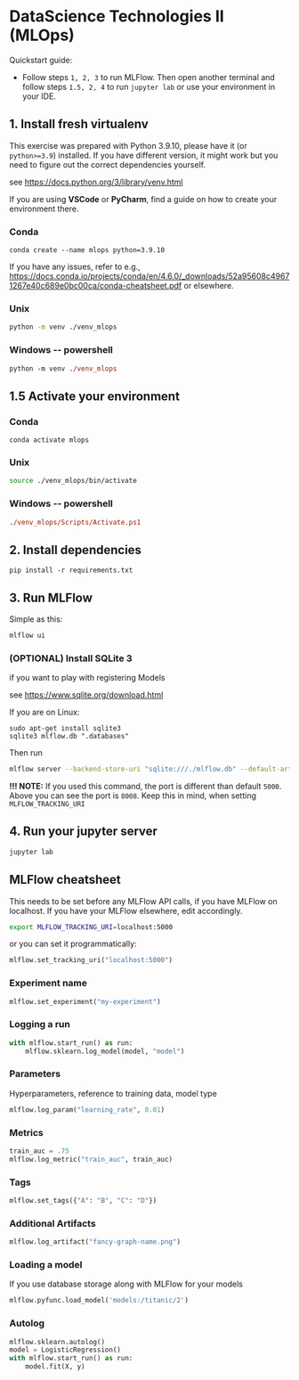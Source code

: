 # DataScience Technologies II (MLOps)

Quickstart guide:

- Follow steps `1, 2, 3` to run MLFlow. Then open another terminal and follow steps `1.5, 2, 4` to run `jupyter lab` or use your environment in your IDE.

## 1. Install fresh virtualenv

This exercise was prepared with Python 3.9.10, please have it (or `python>=3.9`) installed. If you have different version, it might work but you need to figure out the correct dependencies yourself.

see https://docs.python.org/3/library/venv.html

If you are using **VSCode** or **PyCharm**, find a guide on how to create your environment there.

### Conda

```
conda create --name mlops python=3.9.10
```

If you have any issues, refer to e.g., https://docs.conda.io/projects/conda/en/4.6.0/_downloads/52a95608c49671267e40c689e0bc00ca/conda-cheatsheet.pdf or elsewhere.

### Unix

```bash
python -m venv ./venv_mlops 
```

### Windows -- powershell

```ps
python -m venv ./venv_mlops 
```

## 1.5 Activate your environment

### Conda

```
conda activate mlops
```

### Unix

```bash
source ./venv_mlops/bin/activate
```

### Windows -- powershell

```ps
./venv_mlops/Scripts/Activate.ps1
```


## 2. Install dependencies

```
pip install -r requirements.txt
```


## 3. Run MLFlow

Simple as this:

```bash
mlflow ui
```

### (OPTIONAL) Install SQLite 3

if you want to play with registering Models

see https://www.sqlite.org/download.html

If you are on Linux:

```
sudo apt-get install sqlite3
sqlite3 mlflow.db ".databases"
```

Then run

```bash
mlflow server --backend-store-uri "sqlite:///./mlflow.db" --default-artifact-root file:./mlruns -h 0.0.0.0 -p 8008
```

**!!! NOTE:** If you used this command, the port is different than default `5000`. Above you can see the port is `8008`. Keep this in mind, when setting `MLFLOW_TRACKING_URI`


## 4. Run your jupyter server

```bash
jupyter lab
```


## MLFlow cheatsheet

This needs to be set before any MLFlow API calls, if you have MLFlow on localhost. If you have your MLFlow elsewhere, edit accordingly.

```bash
export MLFLOW_TRACKING_URI=localhost:5000
```

or you can set it programmatically:

```python
mlflow.set_tracking_uri("localhost:5000")
```

### Experiment name

```python
mlflow.set_experiment("my-experiment")
```

### Logging a run

```python
with mlflow.start_run() as run:
    mlflow.sklearn.log_model(model, "model")
```

### Parameters

Hyperparameters, reference to training data, model type

```python
mlflow.log_param("learning_rate", 0.01)
```

### Metrics

```python
train_auc = .75
mlflow.log_metric("train_auc", train_auc)
```

### Tags

```python
mlflow.set_tags({"A": "B", "C": "D"})
```

### Additional Artifacts

```python
mlflow.log_artifact("fancy-graph-name.png")
```

### Loading a model 

If you use database storage along with MLFlow for your models

```python
mlflow.pyfunc.load_model('models:/titanic/2')
```

### Autolog

```python
mlflow.sklearn.autolog()
model = LogisticRegression()
with mlflow.start_run() as run:
    model.fit(X, y)
```

